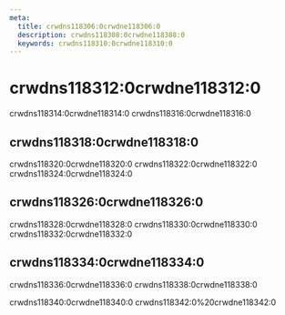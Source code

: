 ```yaml
---
meta:
  title: crwdns118306:0crwdne118306:0
  description: crwdns118308:0crwdne118308:0
  keywords: crwdns118310:0crwdne118310:0
---
```


# crwdns118312:0crwdne118312:0

crwdns118314:0crwdne118314:0 crwdns118316:0crwdne118316:0

<entry-ad />

## crwdns118318:0crwdne118318:0

crwdns118320:0crwdne118320:0 crwdns118322:0crwdne118322:0 crwdns118324:0crwdne118324:0

<become-sponsor />

## crwdns118326:0crwdne118326:0

crwdns118328:0crwdne118328:0 crwdns118330:0crwdne118330:0 crwdns118332:0crwdne118332:0

<become-sponsor />

## crwdns118334:0crwdne118334:0

crwdns118336:0crwdne118336:0 crwdns118338:0crwdne118338:0

<become-sponsor />

crwdns118340:0crwdne118340:0 crwdns118342:0%20crwdne118342:0

<vuetify-comparison />

<backmatter />
